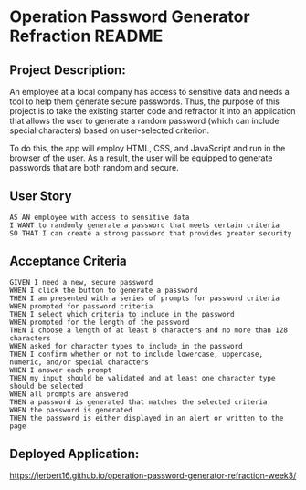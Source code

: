 # Operation Password Generator Refraction README

## Project Description:

An employee at a local company has access to sensitive data and needs a tool to help them generate secure passwords. Thus, the purpose of this project is to take the existing starter code and refractor it into an application that allows the user to generate a random password (which can include special characters) based on user-selected criterion. 

To do this, the app will employ HTML, CSS, and JavaScript and run in the browser of the user. As a result, the user will be equipped to generate passwords that are both random and secure. 

## User Story

```
AS AN employee with access to sensitive data
I WANT to randomly generate a password that meets certain criteria
SO THAT I can create a strong password that provides greater security
```

## Acceptance Criteria

```
GIVEN I need a new, secure password
WHEN I click the button to generate a password
THEN I am presented with a series of prompts for password criteria
WHEN prompted for password criteria
THEN I select which criteria to include in the password
WHEN prompted for the length of the password
THEN I choose a length of at least 8 characters and no more than 128 characters
WHEN asked for character types to include in the password
THEN I confirm whether or not to include lowercase, uppercase, numeric, and/or special characters
WHEN I answer each prompt
THEN my input should be validated and at least one character type should be selected
WHEN all prompts are answered
THEN a password is generated that matches the selected criteria
WHEN the password is generated
THEN the password is either displayed in an alert or written to the page
```
## Deployed Application:

https://jerbert16.github.io/operation-password-generator-refraction-week3/